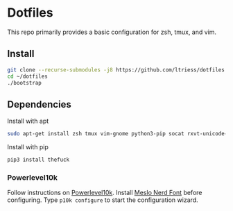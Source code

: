 # Dotfiles
This repo primarily provides a basic configuration for zsh, tmux, and vim.

## Install

```bash
git clone --recurse-submodules -j8 https://github.com/ltriess/dotfiles.git ~/dotfiles
cd ~/dotfiles
./bootstrap
```

## Dependencies

Install with apt
```bash
sudo apt-get install zsh tmux vim-gnome python3-pip socat rxvt-unicode-256color xautomation xbindkeys
```

Install with pip
```bash
pip3 install thefuck
```

### Powerlevel10k
Follow instructions on [Powerlevel10k](https://github.com/romkatv/powerlevel10k).
Install [Meslo Nerd Font](https://github.com/romkatv/powerlevel10k#meslo-nerd-font-patched-for-powerlevel10k) before configuring.
Type `p10k configure` to start the configuration wizard.

